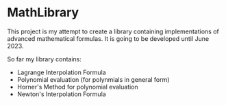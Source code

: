 # MathLibrary
This project is my attempt to create a library containing implementations of advanced mathematical formulas. It is going to be developed until June 2023.

So far my library contains:
- Lagrange Interpolation Formula
- Polynomial evaluation (for polynmials in general form)
- Horner's Method for polynomial evaluation
- Newton's Interpolation Formula
